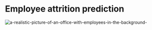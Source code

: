 # Employee attrition prediction 
![a-realistic-picture-of-an-office-with-employees-in-the-background-](https://github.com/franciskyalo/employee_attrition/assets/94622826/a7839843-89c1-4c0b-8fa5-68ba3a6b1292)
